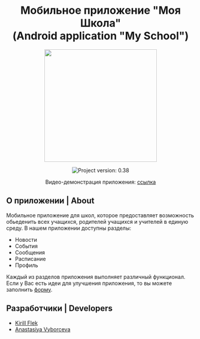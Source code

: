 <h1 align="center">Мобильное приложение "Моя Школа"<br>(Android application "My School")</h1>

<p align="center">
      <img src="https://i.ibb.co/hcKqSw7/1231.png" width="300">
</p>

<p align="center">
   <img src="https://img.shields.io/badge/Version-v0.38%20(In%20developing)-blue?style=flat&logo=android&logoColor=white" alt="Project version: 0.38">
</p>

<p align="center">Видео-демонстрация приложения: <a href="https://disk.yandex.ru/i/ejnwefDB_523BA">ссылка</a></p>

## О приложении | About

Мобильное приложение для школ, которое предоставляет возможность обьеденить всех учащихся, родителей учащихся и учителей в единую среду. В нашем приложении доступны разделы:
* Новости
* События
* Сообщения
* Расписание
* Профиль
<p>Каждый из разделов приложения выполняет различный функционал. Если у Вас есть идеи для улучшения приложения, то вы можете заполнить <a href="https://forms.yandex.ru/cloud/660fcd3c73cee7727bc2a2ee/">форму</a>.</p>

## Разработчики | Developers

+ [Kirill Flek](https://github.com/KirillFlek)
+ [Anastasiya Vyborceva](https://github.com/avybortseva)
